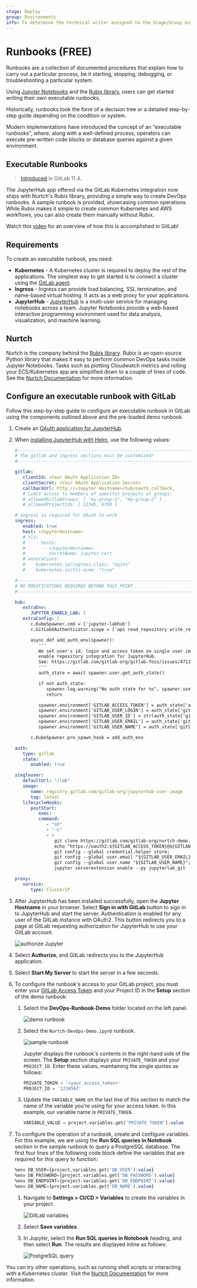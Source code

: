 ```yaml
---
stage: Deploy
group: Environments
info: To determine the technical writer assigned to the Stage/Group associated with this page, see https://about.gitlab.com/handbook/product/ux/technical-writing/#assignments
---
```


# Runbooks **(FREE)**

Runbooks are a collection of documented procedures that explain how to
carry out a particular process, be it starting, stopping, debugging,
or troubleshooting a particular system.

Using [Jupyter Notebooks](https://jupyter.org/) and the
[Rubix library](https://github.com/Nurtch/rubix),
users can get started writing their own executable runbooks.

Historically, runbooks took the form of a decision tree or a detailed
step-by-step guide depending on the condition or system.

Modern implementations have introduced the concept of an "executable
runbooks", where, along with a well-defined process, operators can execute
pre-written code blocks or database queries against a given environment.

## Executable Runbooks

> [Introduced](https://gitlab.com/gitlab-org/gitlab-foss/-/issues/45912) in GitLab 11.4.

The JupyterHub app offered via the GitLab Kubernetes integration now ships
with Nurtch's Rubix library, providing a simple way to create DevOps
runbooks. A sample runbook is provided, showcasing common operations. While
Rubix makes it simple to create common Kubernetes and AWS workflows, you can
also create them manually without Rubix.

<i class="fa fa-youtube-play youtube" aria-hidden="true"></i>
Watch this [video](https://www.youtube.com/watch?v=Q_OqHIIUPjE)
for an overview of how this is accomplished in GitLab!

## Requirements

To create an executable runbook, you need:

- **Kubernetes** - A Kubernetes cluster is required to deploy the rest of the
  applications. The simplest way to get started is to connect a cluster using the
  [GitLab agent](../../../clusters/agent/index.md).
- **Ingress** - Ingress can provide load balancing, SSL termination, and name-based
  virtual hosting. It acts as a web proxy for your applications.
- **JupyterHub** - [JupyterHub](https://jupyterhub.readthedocs.io/) is a multi-user
  service for managing notebooks across a team. Jupyter Notebooks provide a
  web-based interactive programming environment used for data analysis,
  visualization, and machine learning.

## Nurtch

Nurtch is the company behind the [Rubix library](https://github.com/Nurtch/rubix).
Rubix is an open-source Python library that makes it easy to perform common
DevOps tasks inside Jupyter Notebooks. Tasks such as plotting Cloudwatch metrics
and rolling your ECS/Kubernetes app are simplified down to a couple of lines of
code. See the [Nurtch Documentation](https://docs.nurtch.com/en/latest/) for more
information.

## Configure an executable runbook with GitLab

Follow this step-by-step guide to configure an executable runbook in GitLab using
the components outlined above and the pre-loaded demo runbook.

1. Create an [OAuth application for JupyterHub](../../../../integration/oauth_provider.md).
1. When [installing JupyterHub with Helm](https://zero-to-jupyterhub.readthedocs.io/en/latest/jupyterhub/installation.html),
   use the following values:

   ```yaml
   #-----------------------------------------------------------------------------
   # The gitlab and ingress sections must be customized!
   #-----------------------------------------------------------------------------

   gitlab:
      clientId: <Your OAuth Application ID>
      clientSecret: <Your OAuth Application Secret>
      callbackUrl: http://<Jupyter Hostname>/hub/oauth_callback,
      # Limit access to members of specific projects or groups:
      # allowedGitlabGroups: [ "my-group-1", "my-group-2" ]
      # allowedProjectIds: [ 12345, 6789 ]

   # ingress is required for OAuth to work
   ingress:
      enabled: true
      host: <JupyterHostname>
      # tls:
      #    - hosts:
      #       - <JupyterHostanme>
      #         secretName: jupyter-cert
      # annotations:
      #    kubernetes.io/ingress.class: "nginx"
      #    kubernetes.io/tls-acme: "true"

   #-----------------------------------------------------------------------------
   # NO MODIFICATIONS REQUIRED BEYOND THIS POINT
   #-----------------------------------------------------------------------------

   hub:
      extraEnv:
         JUPYTER_ENABLE_LAB: 1
      extraConfig: |
         c.KubeSpawner.cmd = ['jupyter-labhub']
         c.GitLabOAuthenticator.scope = ['api read_repository write_repository']

         async def add_auth_env(spawner):
            '''
            We set user's id, login and access token on single user image to
            enable repository integration for JupyterHub.
            See: https://gitlab.com/gitlab-org/gitlab-foss/issues/47138#note_154294790
            '''
            auth_state = await spawner.user.get_auth_state()

            if not auth_state:
               spawner.log.warning("No auth state for %s", spawner.user)
               return

            spawner.environment['GITLAB_ACCESS_TOKEN'] = auth_state['access_token']
            spawner.environment['GITLAB_USER_LOGIN'] = auth_state['gitlab_user']['username']
            spawner.environment['GITLAB_USER_ID'] = str(auth_state['gitlab_user']['id'])
            spawner.environment['GITLAB_USER_EMAIL'] = auth_state['gitlab_user']['email']
            spawner.environment['GITLAB_USER_NAME'] = auth_state['gitlab_user']['name']

         c.KubeSpawner.pre_spawn_hook = add_auth_env

   auth:
      type: gitlab
      state:
         enabled: true

   singleuser:
      defaultUrl: "/lab"
      image:
         name: registry.gitlab.com/gitlab-org/jupyterhub-user-image
         tag: latest
      lifecycleHooks:
         postStart:
            exec:
            command:
               - "sh"
               - "-c"
               - >
                  git clone https://gitlab.com/gitlab-org/nurtch-demo.git DevOps-Runbook-Demo || true;
                  echo "https://oauth2:${GITLAB_ACCESS_TOKEN}@${GITLAB_HOST}" > ~/.git-credentials;
                  git config --global credential.helper store;
                  git config --global user.email "${GITLAB_USER_EMAIL}";
                  git config --global user.name "${GITLAB_USER_NAME}";
                  jupyter serverextension enable --py jupyterlab_git

   proxy:
      service:
         type: ClusterIP
   ```

1. After JupyterHub has been installed successfully, open the **Jupyter Hostname**
   in your browser. Select **Sign in with GitLab** button to sign in to
   JupyterHub and start the server. Authentication is enabled for any user of the
   GitLab instance with OAuth2. This button redirects you to a page at GitLab
   requesting authorization for JupyterHub to use your GitLab account.

   ![authorize Jupyter](img/authorize-jupyter.png)

1. Select **Authorize**, and GitLab redirects you to the JupyterHub application.
1. Select **Start My Server** to start the server in a few seconds.
1. To configure the runbook's access to your GitLab project, you must enter your
   [GitLab Access Token](../../../profile/personal_access_tokens.md)
   and your Project ID in the **Setup** section of the demo runbook:

   1. Select the **DevOps-Runbook-Demo** folder located on the left panel.

      ![demo runbook](img/demo-runbook.png)

   1. Select the `Nurtch-DevOps-Demo.ipynb` runbook.

      ![sample runbook](img/sample-runbook.png)

      Jupyter displays the runbook's contents in the right-hand side of the screen.
      The **Setup** section displays your `PRIVATE_TOKEN` and your `PROJECT_ID`.
      Enter these values, maintaining the single quotes as follows:

      ```sql
      PRIVATE_TOKEN = '<your_access_token>'
      PROJECT_ID = '1234567'
      ```

   1. Update the `VARIABLE_NAME` on the last line of this section to match the name of
      the variable you're using for your access token. In this example, our variable
      name is `PRIVATE_TOKEN`.

      ```sql
      VARIABLE_VALUE = project.variables.get('PRIVATE_TOKEN').value
      ```

1. To configure the operation of a runbook, create and configure variables.
   For this example, we are using the **Run SQL queries in Notebook** section in the
   sample runbook to query a PostgreSQL database. The first four lines of the following
   code block define the variables that are required for this query to function:

   ```sql
   %env DB_USER={project.variables.get('DB_USER').value}
   %env DB_PASSWORD={project.variables.get('DB_PASSWORD').value}
   %env DB_ENDPOINT={project.variables.get('DB_ENDPOINT').value}
   %env DB_NAME={project.variables.get('DB_NAME').value}
   ```

   1. Navigate to **Settings > CI/CD > Variables** to create
      the variables in your project.

      ![GitLab variables](img/gitlab-variables.png)

   1. Select **Save variables**.

   1. In Jupyter, select the **Run SQL queries in Notebook** heading, and then select
      **Run**. The results are displayed inline as follows:

      ![PostgreSQL query](img/postgres-query.png)

You can try other operations, such as running shell scripts or interacting with a
Kubernetes cluster. Visit the
[Nurtch Documentation](https://docs.nurtch.com/) for more information.
